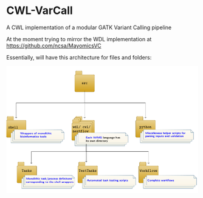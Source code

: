 # CWL-VarCall
A CWL implementation of a modular GATK Variant Calling pipeline

At the moment trying to mirror the WDL implementation at https://github.com/ncsa/MayomicsVC

Essentially, will have this architecture for files and folders:

<img src=./media/directory_structure.png width="600">
